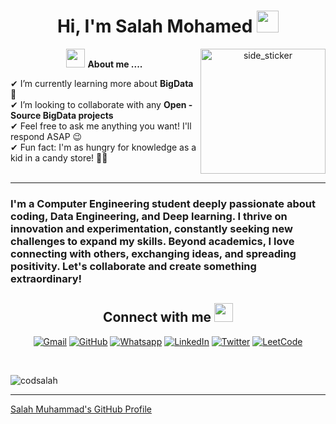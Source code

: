 <h1 align="center">Hi, I'm Salah Mohamed <img src="https://media.giphy.com/media/hvRJCLFzcasrR4ia7z/giphy.gif" width="35"></h1>

<p align="center">
    <img align="right" width="200px" height="200px" alt="side_sticker" src="https://media.giphy.com/media/TEnXkcsHrP4YedChhA/giphy.gif" />
</p>

<p align="center">
    <img src="https://media.giphy.com/media/iY8CRBdQXODJSCERIr/giphy.gif" width="30px">&nbsp;<strong>About me ....</strong>
</p>

✔ I’m currently learning more about <strong>BigData</strong> 🥰<br>
✔ I’m looking to collaborate with any <strong>Open - Source BigData projects</strong><br>
✔ Feel free to ask me anything you want! I'll respond ASAP 😉<br>
✔ Fun fact: I'm as hungry for knowledge as a kid in a candy store! 🍬💡<br><br>

<hr/>

<h3>I'm a Computer Engineering student deeply passionate about coding, Data Engineering, and Deep learning. I thrive on innovation and experimentation, constantly seeking new challenges to expand my skills. Beyond academics, I love connecting with others, exchanging ideas, and spreading positivity. Let's collaborate and create something extraordinary!</h3>


<h2 align="center">Connect with me <img src="https://media.giphy.com/media/iY8CRBdQXODJSCERIr/giphy.gif" width="30px"></h2>

<p align="center">
    <a href="mailto:salahalgamasy@gmail.com"><img img src="https://img.shields.io/badge/gmail-%23EA4335.svg?style=plastic&logo=gmail&logoColor=white" alt="Gmail"/></a>
    <a href="https://github.com/codsalah"><img src="https://img.shields.io/badge/github-%23181717.svg?style=plastic&logo=github&logoColor=white" alt="GitHub"/></a>
    <a href="https://wa.me/201004985025"><img src="https://img.shields.io/badge/whatsapp-%2325D366.svg?style=plastic&logo=whatsapp&logoColor=white" alt="Whatsapp"/></a>
    <a href="https://www.linkedin.com/in/salah-muhammad-65287b243"><img src="https://img.shields.io/badge/linkedin-%230A66C2.svg?style=plastic&logo=linkedin&logoColor=white" alt="LinkedIn"/></a>
    <a href="https://x.com/salah__muhammad"><img src="https://img.shields.io/badge/twitter-%231DA1F2.svg?style=plastic&logo=twitter&logoColor=white" alt="Twitter"/></a>
    <a href="https://leetcode.com/u/salahalgamasy/"><img src="https://img.shields.io/badge/leetcode-%23FFA116.svg?style=plastic&logo=leetcode&logoColor=black" alt="LeetCode"/></a>
</p>

</p>

<br>

<p align="left"> <img src="https://komarev.com/ghpvc/?username=codsalah&label=Profile%20views&color=0e75b6&style=flat" alt="codsalah" /> </p>

------

[Salah Muhammad's GitHub Profile](https://github.com/codsalah)
